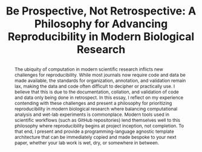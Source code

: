 ---
layout: publication
image: reproducibility/cover.png
year: 2022
doi: "10.48550/arXiv:2210.02593"
title: >
   Be Prospective, Not Retrospective: A Philosophy for Advancing Reproducibility in Modern Biological Research 
abstract: >
    The ubiquity of computation in modern scientific research inflicts new challenges for reproducibility. While most journals now require code and data be made available, the standards for organization, annotation, and validation remain lax, making the data and code often difficult to decipher or practically use. I believe that this is due to the documentation, collation, and validation of code and data only being done in retrospect. In this essay, I reflect on my experience contending with these challenges and present a philosophy for prioritizing reproducibility in modern biological research where balancing computational analysis and wet-lab experiments is commonplace. Modern tools used in scientific workflows (such as GitHub repositories) lend themselves well to this philosophy where reproducibility begins at project inception, not completion. To that end, I present and provide a programming-language agnostic template architecture that can be immediately copied and made bespoke to your next paper, whether your lab work is wet, dry, or somewhere in between. 
authors:
    - Griffin Chure
journal: arXiv
buttons:
    - name: PDF
      icon: fas fa-file-pdf
      link: reproducibility/Chure2022b_reproducibility.pdf
    - name: Template GitHub Repository
      icon: fas fa-solid fa-github
---